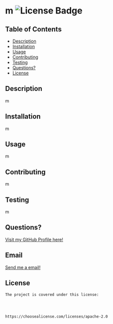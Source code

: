 # m <img src="https://img.shields.io/badge/Apache-2.0-blue.svg" alt="License Badge">


  ## Table of Contents
  * [Description](#description)
  * [Installation](#installation)
  * [Usage](#usage)
  * [Contributing](#contributing)
  * [Testing](#testing)
  * [Questions?](#questions?)
  * [License](#license)
   
  ## Description
  m

  ## Installation
  m

  ## Usage
  m

  ## Contributing
  m

  ## Testing
  m

  ## Questions?
  [Visit my GitHub Profile here!](https://github.com/m)

  ## Email
  [Send me a email!](mailto:m)

  ## License
    The project is covered under this license:

    


    https://choosealicense.com/licenses/apache-2.0
    

